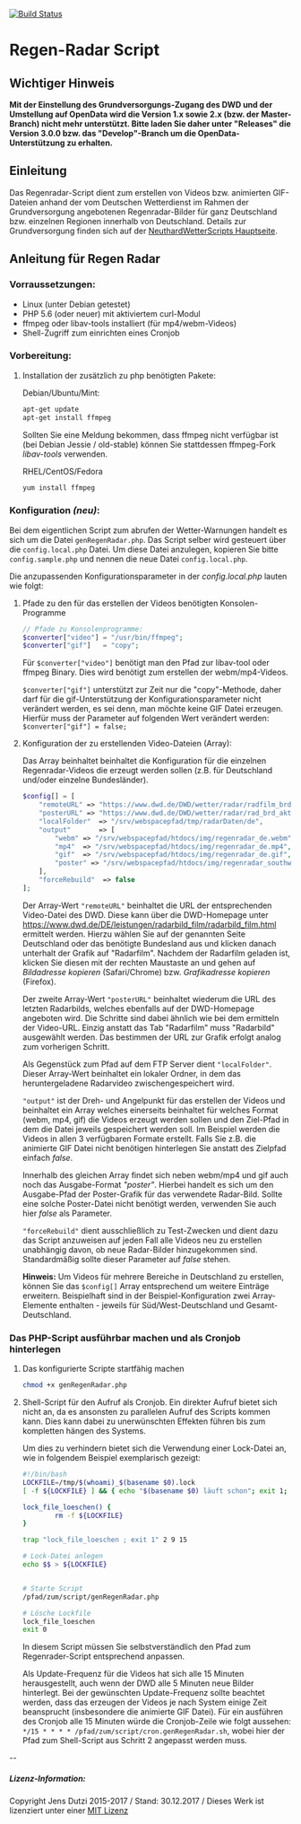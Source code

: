 [![Build Status](https://travis-ci.org/Blog404DE/RegenRadarVideo.svg?branch=develop)](https://travis-ci.org/Blog404DE/RegenRadarVideo)

# Regen-Radar Script

## Wichtiger Hinweis

**Mit der Einstellung des Grundversorgungs-Zugang des DWD und der Umstellung auf OpenData wird die Version 1.x sowie 2.x (bzw. der Master-Branch) nicht mehr unterstützt. Bitte laden Sie daher unter "Releases" die Version 3.0.0 bzw. das "Develop"-Branch um die OpenData-Unterstützung zu erhalten.**

## Einleitung

Das Regenradar-Script dient zum erstellen von Videos bzw. animierten GIF-Dateien anhand der vom Deutschen Wetterdienst im Rahmen der Grundversorgung angebotenen Regenradar-Bilder für ganz Deutschland bzw. einzelnen Regionen innerhalb von Deutschland. Details zur Grundversorgung finden sich auf der [NeuthardWetterScripts Hauptseite](https://github.com/Blog404DE/NeuthardWetterScripts).

## Anleitung für Regen Radar

### Vorraussetzungen:

- Linux (unter Debian getestet)
- PHP 5.6 (oder neuer) mit aktiviertem curl-Modul
- ffmpeg oder libav-tools installiert (für mp4/webm-Videos)
- Shell-Zugriff zum einrichten eines Cronjob

### Vorbereitung:

1. Installation der zusätzlich zu php benötigten Pakete:

	Debian/Ubuntu/Mint:

	```bash
	apt-get update
	apt-get install ffmpeg
	```
	Sollten Sie eine Meldung bekommen, dass ffmpeg nicht verfügbar ist (bei Debian Jessie / old-stable) können Sie stattdessen ffmpeg-Fork *libav-tools* verwenden.

	RHEL/CentOS/Fedora

	```bash
	yum install ffmpeg
	```

### Konfiguration *(neu)*:

Bei dem eigentlichen Script zum abrufen der Wetter-Warnungen handelt es sich um die Datei ```genRegenRadar.php```. Das Script selber wird gesteuert über die ```config.local.php``` Datei. Um diese Datei anzulegen, kopieren Sie bitte ```config.sample.php``` und nennen die neue Datei ```config.local.php```.

Die anzupassenden Konfigurationsparameter in der *config.local.php* lauten wie folgt:

1. Pfade zu den für das erstellen der Videos benötigten Konsolen-Programme

	```php
	// Pfade zu Konsolenprogramme:
	$converter["video"] = "/usr/bin/ffmpeg";
	$converter["gif"]   = "copy";
	```

	Für ```$converter["video"]``` benötigt man den Pfad zur libav-tool oder ffmpeg Binary. Dies wird benötigt zum erstellen der webm/mp4-Videos.

	```$converter["gif"]``` unterstützt zur Zeit nur die "copy"-Methode, daher darf für die gif-Unterstützung der Konfigurationsparameter nicht verändert werden, es sei denn, man möchte keine GIF Datei erzeugen. Hierfür muss der Parameter auf folgenden Wert verändert werden:
	```$converter["gif"] = false;```

2. Konfiguration der zu erstellenden Video-Dateien (Array):

    Das Array beinhaltet beinhaltet die Konfiguration für die einzelnen Regenradar-Videos die erzeugt werden sollen (z.B. für Deutschland und/oder einzelne Bundesländer).

	```php
	$config[] = [
		"remoteURL" => "https://www.dwd.de/DWD/wetter/radar/radfilm_brd_akt.gif",
		"posterURL" => "https://www.dwd.de/DWD/wetter/radar/rad_brd_akt.jpg",
		"localFolder"  => "/srv/webspacepfad/tmp/radarDaten/de",
		"output"       => [
			"webm" => "/srv/webspacepfad/htdocs/img/regenradar_de.webm",
			"mp4"  => "/srv/webspacepfad/htdocs/img/regenradar_de.mp4",
			"gif"  => "/srv/webspacepfad/htdocs/img/regenradar_de.gif",
			"poster" => "/srv/webspacepfad/htdocs/img/regenradar_southwest.de",
		],
		"forceRebuild"  => false
	];
	```

	Der Array-Wert ```"remoteURL"``` beinhaltet die URL der entsprechenden Video-Datei des DWD. Diese kann über die DWD-Homepage unter https://www.dwd.de/DE/leistungen/radarbild_film/radarbild_film.html ermittelt werden. Hierzu wählen Sie auf der genannten Seite Deutschland oder das benötigte Bundesland aus und klicken danach unterhalt der Grafik auf "Radarfilm". Nachdem der Radarfilm geladen ist, klicken Sie diesen mit der rechten Maustaste an und gehen auf *Bildadresse kopieren* (Safari/Chrome) bzw. *Grafikadresse kopieren* (Firefox).

	Der zweite Array-Wert ```"posterURL"``` beinhaltet wiederum die URL des letzten Radarbilds, welches ebenfalls auf der DWD-Homepage angeboten wird. Die Schritte sind dabei ähnlich wie bei dem ermitteln der Video-URL. Einzig anstatt das Tab "Radarfilm" muss "Radarbild" ausgewählt werden. Das bestimmen der URL zur Grafik erfolgt analog zum vorherigen Schritt.

	Als Gegenstück zum Pfad auf dem FTP Server dient ```"localFolder"```. Dieser Array-Wert beinhaltet ein lokaler Ordner, in dem das heruntergeladene Radarvideo zwischengespeichert wird.

	```"output"``` ist der Dreh- und Angelpunkt für das erstellen der Videos und beinhaltet ein Array welches einerseits beinhaltet für welches Format (webm, mp4, gif) die Videos erzeugt werden sollen und den Ziel-Pfad in dem die Datei jeweils gespeichert werden soll. Im Beispiel werden die Videos in allen 3 verfügbaren Formate erstellt. Falls Sie z.B. die animierte GIF Datei nicht benötigen hinterlegen Sie anstatt des Zielpfad einfach *false*.

	Innerhalb des gleichen Array findet sich neben webm/mp4 und gif auch noch das Ausgabe-Format *"poster"*. Hierbei handelt es sich um den Ausgabe-Pfad der Poster-Grafik für das verwendete Radar-Bild. Sollte eine solche Poster-Datei nicht benötigt werden, verwenden Sie auch hier *false* als Parameter.

	```"forceRebuild"``` dient ausschließlich zu Test-Zwecken und dient dazu das Script anzuweisen auf jeden Fall alle Videos neu zu erstellen unabhängig davon, ob neue Radar-Bilder hinzugekommen sind. Standardmäßig sollte dieser Parameter auf *false* stehen.

	**Hinweis:** Um Videos für mehrere Bereiche in Deutschland zu erstellen, können Sie das ```$config[]``` Array entsprechend um weitere Einträge erweitern. Beispielhaft sind in der Beispiel-Konfiguration zwei Array-Elemente enthalten - jeweils für Süd/West-Deutschland und Gesamt-Deutschland.


### Das PHP-Script ausführbar machen und als Cronjob hinterlegen

1. Das konfigurierte Scripte startfähig machen

	```sh
	chmod +x genRegenRadar.php
	```

2. Shell-Script für den Aufruf als Cronjob. Ein direkter Aufruf bietet sich nicht an, da es ansonsten zu parallelen Aufruf des Scripts kommen kann. Dies kann dabei zu unerwünschten Effekten führen bis zum kompletten hängen des Systems.

	Um dies zu verhindern bietet sich die Verwendung einer Lock-Datei an, wie in folgendem Beispiel exemplarisch gezeigt:

	```bash
	#!/bin/bash
	LOCKFILE=/tmp/$(whoami)_$(basename $0).lock
	[ -f ${LOCKFILE} ] && { echo "$(basename $0) läuft schon"; exit 1; }

	lock_file_loeschen() {
    	    rm -f ${LOCKFILE}
	}

	trap "lock_file_loeschen ; exit 1" 2 9 15

	# Lock-Datei anlegen
	echo $$ > ${LOCKFILE}


	# Starte Script
	/pfad/zum/script/genRegenRadar.php

	# Lösche Lockfile
	lock_file_loeschen
	exit 0
	```

	In diesem Script müssen Sie selbstverständlich den Pfad zum Regenrader-Script entsprechend anpassen.


	Als Update-Frequenz für die Videos hat sich alle 15 Minuten herausgestellt, auch wenn der DWD alle 5 Minuten neue Bilder hinterlegt. Bei der gewünschten Update-Frequenz sollte beachtet werden, dass das erzeugen der Videos je nach System einige Zeit beansprucht (insbesondere die animierte GIF Datei). Für ein ausführen des Cronjob alle 15 Minuten würde die Cronjob-Zeile wie folgt aussehen:
	```*/15 * * * * /pfad/zum/script/cron.genRegenRadar.sh```, wobei hier der Pfad zum Shell-Script aus Schritt 2 angepasst werden muss.


--
##### Lizenz-Information:

Copyright Jens Dutzi 2015-2017 / Stand: 30.12.2017 / Dieses Werk ist lizenziert unter einer [MIT Lizenz](http://opensource.org/licenses/mit-license.php)

